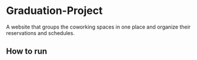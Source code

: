 # Graduation-Project
A website that groups the coworking spaces in one place and organize their reservations and schedules.
## How to run
